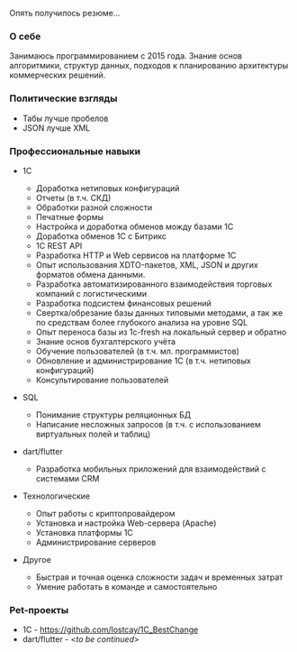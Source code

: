 Опять получилось резюме...

### О себе
Занимаюсь программированием с 2015 года. Знание основ алгоритмики, структур данных,
подходов к планированию архитектуры коммерческих решений.

### Политические взгляды
* Табы лучше пробелов
* JSON лучше XML


### Профессиональные навыки
* 1С
	* Доработка нетиповых конфигураций
	* Отчеты (в т.ч. СКД)
	* Обработки разной сложности
	* Печатные формы
	* Настройка и доработка обменов можду базами 1С
	* Доработка обменов 1С с Битрикс
	* 1С REST API
	* Разработка HTTP и Web сервисов на платформе 1С
	* Опыт использования XDTO-пакетов, XML, JSON и других форматов обмена данными.
	* Разработка автоматизированного взаимодействия торговых компаний с логистическими
	* Разработка подсистем финансовых решений
	* Свертка/обрезание базы данных типовыми методами, а так же по средствам более глубокого анализа на уровне SQL
	* Опыт переноса базы из 1с-fresh на локальный сервер и обратно
	* Знание основ бухгалтерского учёта
	* Обучение пользователей (в т.ч. мл. программистов)
	* Обновление и администрирование 1С (в т.ч. нетиповых конфигураций)
	* Консультирование пользователей

* SQL
	* Понимание структуры реляционных БД
	* Написание несложных запросов (в т.ч. с использованием виртуальных полей и таблиц)

* dart/flutter
	* Разработка мобильных приложений для взаимодействий с системами CRM

* Технологические
	* Опыт работы с криптопровайдером
	* Установка и настройка Web-сервера (Apache)
	* Установка платформы 1С
	* Администрирование серверов

* Другое
	* Быстрая и точная оценка сложности задач и временных затрат
	* Умение работать в команде и самостоятельно


### Pet-проекты
* 1С - https://github.com/lostcay/1C_BestChange
* dart/flutter - <*to be continued*>
